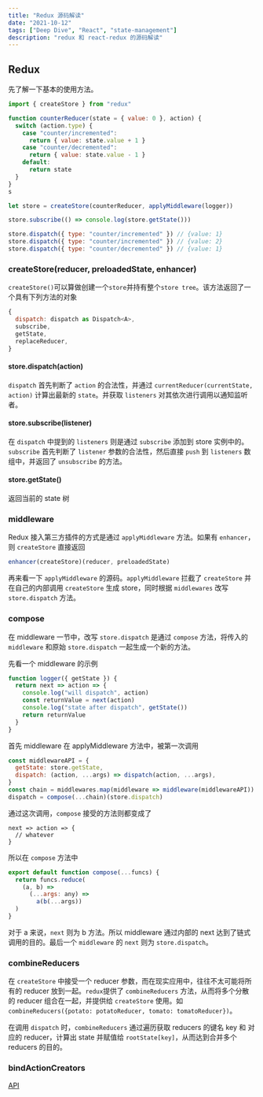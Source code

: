 ```yaml
---
title: "Redux 源码解读"
date: "2021-10-12"
tags: ["Deep Dive", "React", "state-management"]
description: "redux 和 react-redux 的源码解读"
---
```


## Redux

先了解一下基本的使用方法。

```js
import { createStore } from "redux"

function counterReducer(state = { value: 0 }, action) {
  switch (action.type) {
    case "counter/incremented":
      return { value: state.value + 1 }
    case "counter/decremented":
      return { value: state.value - 1 }
    default:
      return state
  }
}
s

let store = createStore(counterReducer, applyMiddleware(logger))

store.subscribe(() => console.log(store.getState()))

store.dispatch({ type: "counter/incremented" }) // {value: 1}
store.dispatch({ type: "counter/incremented" }) // {value: 2}
store.dispatch({ type: "counter/decremented" }) // {value: 1}
```

### createStore(reducer, preloadedState, enhancer)

`createStore()`可以算做创建一个`store`并持有整个`store tree`。该方法返回了一个具有下列方法的对象

```js
{
  dispatch: dispatch as Dispatch<A>,
  subscribe,
  getState,
  replaceReducer,
}
```

#### store.dispatch(action)

`dispatch` 首先判断了 `action` 的合法性，并通过 `currentReducer(currentState, action)` 计算出最新的 `state`。并获取 `listeners` 对其依次进行调用以通知监听者。

#### store.subscribe(listener)

在 `dispatch` 中提到的 `listeners` 则是通过 `subscribe` 添加到 store 实例中的。`subscribe` 首先判断了 `listener` 参数的合法性，然后直接 `push` 到 `listeners` 数组中，并返回了 `unsubscribe` 的方法。

#### store.getState()

返回当前的 state 树

### middleware

Redux 接入第三方插件的方式是通过 `applyMiddleware` 方法。如果有 `enhancer`，则 `createStore` 直接返回

```js
enhancer(createStore)(reducer, preloadedState)
```

再来看一下 `applyMiddleware` 的源码。`applyMiddleware` 拦截了 `createStore` 并在自己的内部调用 `createStore` 生成 store，同时根据 `middlewares` 改写 `store.dispatch` 方法。

### compose

在 middleware 一节中，改写 `store.dispatch` 是通过 `compose` 方法，将传入的 `middleware` 和原始 `store.dispatch` 一起生成一个新的方法。

先看一个 middleware 的示例

```js
function logger({ getState }) {
  return next => action => {
    console.log("will dispatch", action)
    const returnValue = next(action)
    console.log("state after dispatch", getState())
    return returnValue
  }
}
```

首先 middleware 在 applyMiddleware 方法中，被第一次调用

```js
const middlewareAPI = {
  getState: store.getState,
  dispatch: (action, ...args) => dispatch(action, ...args),
}
const chain = middlewares.map(middleware => middleware(middlewareAPI))
dispatch = compose(...chain)(store.dispatch)
```

通过这次调用，`compose` 接受的方法则都变成了

```
next => action => {
  // whatever
}
```

所以在 `compose` 方法中

```js
export default function compose(...funcs) {
  return funcs.reduce(
    (a, b) =>
      (...args: any) =>
        a(b(...args))
  )
}
```

对于 a 来说，`next` 则为 b 方法。所以 middleware 通过内部的 next 达到了链式调用的目的。最后一个 `middleware` 的 `next` 则为 `store.dispatch`。

### combineReducers

在 `createStore` 中接受一个 reducer 参数，而在现实应用中，往往不太可能将所有的 reducer 放到一起。`redux`提供了 `combineReducers` 方法，从而将多个分散的 reducer 组合在一起，并提供给 `createStore` 使用。如`combineReducers({potato: potatoReducer, tomato: tomatoReducer})`。

在调用 `dispatch` 时，`combineReducers` 通过遍历获取 reducers 的键名 key 和 对应的 reducer，计算出 state 并赋值给 `rootState[key]`，从而达到合并多个 reducers 的目的。

### bindActionCreators

[API](https://redux.js.org/api/bindactioncreators)
